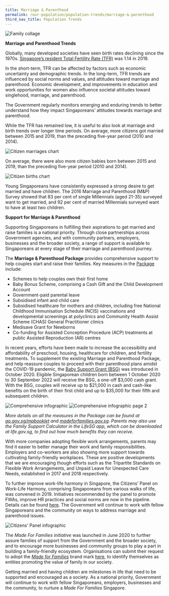 ```yaml
---
title: Marriage & Parenthood
permalink: /our-population/population-trends/marriage-&-parenthood
third_nav_title: Population Trends
---
```


![Family collage](/images/stock-image-19.JPG)

**Marriage and Parenthood Trends**

Globally, many developed societies have seen birth rates declining since the 1970s. [Singapore’s resident Total Fertility Rate (TFR)](https://www.singstat.gov.sg/modules/infographics/total-fertility-rate) was 1.14 in 2019.

In the short-term, TFR can be affected by factors such as economic uncertainty and demographic trends. In the long-term, TFR trends are influenced by social norms and values, and attitudes toward marriage and parenthood. Economic development, and improvements in education and work opportunities for women also influence societal attitudes toward singlehood, marriage, and parenthood.

The Government regularly monitors emerging and enduring trends to better understand how they impact Singaporeans’ attitudes towards marriage and parenthood.

While the TFR has remained low, it is useful to also look at marriage and birth trends over longer time periods. On average, more citizens got married between 2015 and 2019, than the preceding five-year period (2010 and 2014).

![Citizen marriages chart](/images/chart-8.png)

On average, there were also more citizen babies born between 2015 and 2019, than the preceding five-year period (2010 and 2014).

![Citizen births chart](/images/chart-11.png)
  
Young Singaporeans have consistently expressed a strong desire to get married and have children. The 2016 Marriage and Parenthood (M&P) Survey showed that 83 per cent of single Millennials (aged 21-35) surveyed want to get married, and 92 per cent of married Millennials surveyed want to have at least two children.

**Support for Marriage & Parenthood**

Supporting Singaporeans in fulfilling their aspirations to get married and raise families is a national priority. Through close partnerships across Government agencies, and with community partners, employers, businesses and the broader society, a range of support is available to Singaporeans at every stage of their marriage and parenthood journey.

The **Marriage & Parenthood Package** provides comprehensive support to help couples start and raise their families. Key measures in the [Package](https://www.go.gov.sg/mpbooklet) include: 

* Schemes to help couples own their first home
* Baby Bonus Scheme, comprising a Cash Gift and the Child Development Account
* Government-paid parental leave
* Subsidised infant and child care
* Subsidised healthcare for mothers and children, including free National Childhood Immunisation Schedule (NCIS) vaccinations and developmental screenings at polyclinics and Community Health Assist Scheme (CHAS) General Practitioner clinics 
* Medisave Grant for Newborns
* Co-funding for Assisted Conception Procedure (ACP) treatments at public Assisted Reproduction (AR) centres

In recent years, efforts have been made to increase the accessibility and affordability of preschool, housing, healthcare for children, and fertility treatments. To supplement the existing Marriage and Parenthood Package, and help reassure couples to proceed with their parenthood plans amidst the COVID-19 pandemic, the [Baby Support Grant (BSG)](https://www.go.gov.sg/baby-support-grant) was introduced in October 2020. Eligible Singaporean children born between 1 October 2020 to 30 September 2022 will receive the BSG, a one-off $3,000 cash grant. With the BSG, couples will receive up to $21,000 in cash and cash-like benefits on the birth of their first child and up to $35,000 for their fifth and subsequent  children. 

![Comprehensive infographic](/images/comprehensive-infographic-1.png)
![Comprehensive infographic page 2](/images/comprehensive-infographic-2.png)
 
_More details on all the measures in the Package can be found at [go.gov.sg/mpbooklet](https://www.go.gov.sg/mpbooklet) and [madeforfamilies.gov.sg](https://www.madeforfamilies.gov.sg). Parents may also use the Family Support Calculator in the LifeSG app, which can be downloaded at life.gov.sg, to find out how much benefits they can receive._

With more companies adopting flexible work arrangements, parents may find it easier to better manage their work and family responsibilities. Employers and co-workers are also showing more support towards cultivating family-friendly workplaces. These are positive developments that we are encouraging though efforts such as the Tripartite Standards on Flexible Work Arrangements, and Unpaid Leave for Unexpected Care Needs, established in 2017 and 2018 respectively.

To further improve work-life harmony in Singapore, the Citizens’ Panel on Work-Life Harmony, comprising Singaporeans from various walks of life, was convened in 2019. Initiatives recommended by the panel to promote FWAs, improve HR practices and social norms are now in the pipeline. Details can be found [here](https://www.ideas.gov.sg/public/CitizensPanel_WorkLifeHarmony). The Government will continue to work with fellow Singaporeans and the community on ways to address marriage and parenthood issues.

![Citizens' Panel infographic](/images/CP-2019-infographic.jpg)

The _Made For Families initiative_ was launched in June 2020 to further assure families of support from the Government and the broader society, and to encourage more businesses and community groups to play a part in building a family-friendly ecosystem. Organisations can submit their request to adopt the _[Made for Families](https://www.go.gov.sg/madeforfamilies)_ brand mark [here](https://www.madeforfamilies.gov.sg/MadeForFamilies), to identify themselves as entities promoting the value of family in our society.

Getting married and having children are milestones in life that need to be supported and encouraged as a society. As a national priority, Government  will continue to work with fellow Singaporeans, employers, businesses and the community, to nurture a _Made For Families_ Singapore.
